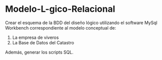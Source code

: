 # Modelo-L-gico-Relacional

Crear el esquema de la BDD del diseño lógico  utilizando el software MySql Workbench correspondiente al modelo conceptual de:

1. La empresa de viveros
2. La Base de Datos del Catastro

Además, generar los scripts SQL. 
